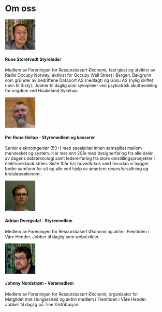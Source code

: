 # Om oss

<div class="media">
    <img class="media-object pull-left" src="img/rune.jpg" alt="" />
    <div class="media-body">
        <h4 class="media-heading">Rune Storetvedt <span>Styreleder</span></h4>
        <p>
            Medlem av Foreningen for Ressursbasert Økonomi, fast gjest og utvikler av Radio Occupy Norway, aktivist for Occupy Wall Street i Bergen. Bakgrunn som gründer av bedriftene Dataport AS (nedlagt) og Gosu AS (nylig skiftet navn til Sixty). Jobber til daglig som sykepleier ved psykiatrisk akuttavdeling for ungdom ved Haukeland Sykehus.
        </p>
    </div>
</div>
<div class="media">
    <img class="media-object pull-left" src="img/prune.jpg" alt="" />
    <div class="media-body">
        <h4 class="media-heading">Per Rune Hollup - Styremedlem og kasserer</h4>
        <p>
            Senior elektroingeniør (50+) med spesialitet innen samspillet mellom mennesket og system. Har mer enn 20år med designerfaring fra alle deler av dagens datateknologi samt ledererfaring fra store omstillingsprosjekter i elektronikkindustrien. Siste 10år har hovedfokus vært hvordan vi bygger bedre samfunn for alt og alle ved hjelp av smartere resursforvaltning og kretsløpsøkonomi.
        </p>
    </div>
</div>
<div class="media">
    <img class="media-object pull-left" src="img/adrian.jpg" alt="" />
    <div class="media-body">
        <h4 class="media-heading">Adrian Dvergsdal - Styremedlem</h4>
        <p>
            Medlem av Foreningen for Ressursbasert Økonomi og aktiv i Fremtiden i Våre Hender. Jobber til daglig som webutvikler.
        </p>
    </div>
</div>
<div class="media">
    <img class="media-object pull-left" src="img/johnny.jpg" alt="" />
    <div class="media-body">
        <h4 class="media-heading">Johnny Nordstrøm - Varamedlem</h4>
        <p>
            Medlem av Foreningen for Ressursbasert Økonomi, organisator for Matgildet mot Hungersnød og aktivt medlem i Fremtiden i Våre Hender. Jobber til daglig på Tine Distribusjon.
        </p>
    </div>
</div>
<style>
    #content .media {
        margin-top: 30px;
    }
    #content .media-object {
        border: 1px solid #888;
        margin-right: 30px;
        border-radius: 5px;
    }
</style>

